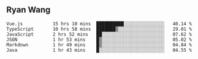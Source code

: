 ## Ryan Wang

<!--START_SECTION:waka-->

```text
Vue.js           15 hrs 10 mins  ██████████░░░░░░░░░░░░░░░   40.14 %
TypeScript       10 hrs 58 mins  ███████▒░░░░░░░░░░░░░░░░░   29.01 %
JavaScript       2 hrs 52 mins   ██░░░░░░░░░░░░░░░░░░░░░░░   07.62 %
JSON             1 hr 53 mins    █▒░░░░░░░░░░░░░░░░░░░░░░░   05.02 %
Markdown         1 hr 49 mins    █▒░░░░░░░░░░░░░░░░░░░░░░░   04.84 %
Java             1 hr 43 mins    █░░░░░░░░░░░░░░░░░░░░░░░░   04.55 %
```

<!--END_SECTION:waka-->
